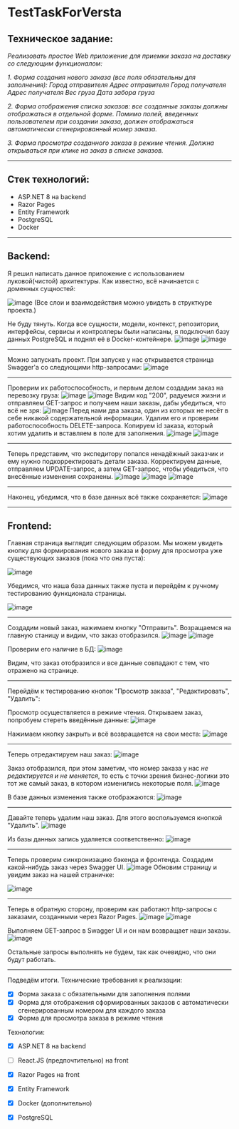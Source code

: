 # TestTaskForVersta
## Техническое задание:
*Реализовать простое Web приложение для приемки заказа на доставку со следующим функционалом:*

*1. Форма создания нового заказа (все поля обязательны для заполнения):*
*Город отправителя
Адрес отправителя
Город получателя
Адрес получателя
Вес груза
Дата забора груза*

*2. Форма отображения списка заказов: все созданные заказы должны отображаться в отдельной форме. Помимо полей, введенных пользователем при создании заказа, должен отображаться автоматически сгенерированный номер заказа.*

*3. Форма просмотра созданного заказа в режиме чтения. Должна открываться при клике на заказ в списке заказов.*

___
## Стек технологий:

* ASP.NET 8 на backend
* Razor Pages
* Entity Framework
* PostgreSQL
* Docker
___
## Backend:
 Я решил написать данное приложение с использованием луковой(чистой) архитектуры. Как известно, всё начинается с доменных сущностей:
 
 ![image](https://github.com/VladislavRkm/TestTaskForVersta/assets/113041279/4af54062-a543-42bd-bcbb-fc0799627fb9)
 (Все слои и взаимодействия можно увидеть в структкуре проекта.)
 
 Не буду тянуть. Когда все сущности, модели, контекст, репозитории, интерфейсы, сервисы и контроллеры были написаны, я подключил базу данных PostgreSQL и поднял её в Docker-контейнере.
 ![image](https://github.com/VladislavRkm/TestTaskForVersta/assets/113041279/0785811f-eac8-4ee0-a266-43d88a19e48d)
 ![image](https://github.com/VladislavRkm/TestTaskForVersta/assets/113041279/608d291e-1f46-4b99-b3b5-e36904ec9453)
 ___
 Можно запускать проект. При запуске у нас открывается страница Swagger'a со следующими http-запросами:
 ![image](https://github.com/VladislavRkm/TestTaskForVersta/assets/113041279/b6f43d69-5cd5-4f92-9833-a6e7d51b3f41)
 ___
 Проверим их работоспособность, и первым делом создадим заказ на перевозку груза:
 ![image](https://github.com/VladislavRkm/TestTaskForVersta/assets/113041279/b6295f9b-87f5-4351-8108-d92a115f9e1b)
 ![image](https://github.com/VladislavRkm/TestTaskForVersta/assets/113041279/13440220-455c-4132-ae4b-100dd13e67c1)
 Видим код "200", радуемся жизни и отправляем GET-запрос и получаем наши заказы, дабы убедиться, что всё не зря:
 ![image](https://github.com/VladislavRkm/TestTaskForVersta/assets/113041279/79abdfb1-084a-4aba-ae17-1e00c607851f)
 Перед нами два заказа, один из которых не несёт в себе никакой содержательной информации. Удалим его и проверим работоспособность DELETE-запроса. Копируем id заказа, который хотим удалить и вставляем в поле для заполнения.
![image](https://github.com/VladislavRkm/TestTaskForVersta/assets/113041279/62a83acf-4280-4615-9302-679a4fb4e8b8)
![image](https://github.com/VladislavRkm/TestTaskForVersta/assets/113041279/81e87d2e-8e1c-4648-aeee-76e147cfe6de)
___
Теперь представим, что экспедитору попался ненадёжный заказчик и ему нужно подкорректировать детали заказа. Корректируем данные, отправляем UPDATE-запрос, а затем GET-запрос, чтобы убедиться, что внесённые изменения сохранены.
![image](https://github.com/VladislavRkm/TestTaskForVersta/assets/113041279/b179ba10-056d-48a0-a1cd-4f87aea475da)
![image](https://github.com/VladislavRkm/TestTaskForVersta/assets/113041279/e9a901ac-846b-403a-a423-bca654235a71)
![image](https://github.com/VladislavRkm/TestTaskForVersta/assets/113041279/83d16269-7291-4858-955a-db6e0e3fc1f9)
___
Наконец, убедимся, что в базе данных всё также сохраняется:
![image](https://github.com/VladislavRkm/TestTaskForVersta/assets/113041279/434803a5-0f7e-4220-b1a1-e545dc57aa44)
___

## Frontend:
Главная страница выглядит следующим образом. Мы можем увидеть кнопку для формирования нового заказа и форму для просмотра уже существующих заказов (пока что она пуста):

![image](https://github.com/user-attachments/assets/997906dc-ab77-48f9-b29e-9870da7f7b07)

Убедимся, что наша база данных также пуста и перейдём к ручному тестированию функционала страницы.

![image](https://github.com/user-attachments/assets/5b2ec1cb-35a7-4e27-8d13-a933d150d421)
___
Создадим новый заказ, нажимаем кнопку "Отправить". Возращаемся на главную станицу и видим, что заказ отобразился.
![image](https://github.com/user-attachments/assets/1cd30de6-62d4-43db-870e-eb0c99e0ba12)
![image](https://github.com/user-attachments/assets/ba0b8325-d65a-41b2-a635-03ffb5a38973)

Проверим его наличие в БД:
![image](https://github.com/user-attachments/assets/224a4216-a08d-4151-a4bb-fa5fa5285177)

Видим, что заказ отобразился и все данные совпадают с тем, что отражено на странице.
___
Перейдём к тестированию кнопок "Просмотр заказа", "Редактировать", "Удалить":

Просмотр осуществляется в режиме чтения. Открываем заказ, попробуем стереть введённые данные:
![image](https://github.com/user-attachments/assets/bf404dc5-5cee-4ffb-9ea8-9989e7076f4a)

Нажимаем кнопку закрыть и всё возвращается на свои места:
![image](https://github.com/user-attachments/assets/f5cf7bea-d3f1-4273-944c-667c6b5081ec)
___

Теперь отредактируем наш заказ:
![image](https://github.com/user-attachments/assets/bb6d4ccb-7ead-4db0-84fd-f5c43e989c4c)

Заказ отобразился, при этом заметим, что номер заказа у нас _не редактируется и не меняется_, то есть с точки зрения бизнес-логики это тот же самый заказ, в котором изменились некоторые поля.
![image](https://github.com/user-attachments/assets/ecbbc533-71b8-44b6-bd57-2e4f0ea95346)

В базе данных изменения также отображаются:
![image](https://github.com/user-attachments/assets/07975d8e-81c7-4451-b370-fc715e1b9bd8)
___

Давайте теперь удалим наш заказ. Для этого воспользуемся кнопкой "Удалить".
![image](https://github.com/user-attachments/assets/feec350c-2542-4a53-b6b8-d4585a98dc51)

Из базы данных запись удаляется соответственно:
![image](https://github.com/user-attachments/assets/2c8d6622-7766-4b8b-a012-65ff7f3dc977)
___
Теперь проверим синхронизацию бэкенда и фронтенда. Создадим какой-нибудь заказ через Swagger UI.
![image](https://github.com/user-attachments/assets/2cbc660b-5a27-46a6-ae19-ec1f84619986)
Обновим страницу и увидим заказ на нашей страничке:

![image](https://github.com/user-attachments/assets/21bf185a-d473-435b-8eca-c5408e37c556)
___
Теперь в обратную сторону, проверим как работают http-запросы с заказами, созданными через Razor Pages.
![image](https://github.com/user-attachments/assets/37ecdbee-ee90-4d59-b253-8531e0474239)
![image](https://github.com/user-attachments/assets/424f9451-5918-47b9-9deb-8d256ead09a7)

Выполняем GET-запрос в Swagger UI и он нам возвращает наши заказы.
![image](https://github.com/user-attachments/assets/caebeab5-1699-4ce3-a430-9eac87b128dc)

Остальные запросы выполнять не будем, так как очевидно, что они будут работать.
___
Подведём итоги.
Технические требования к реализации:

- [x] Форма заказа с обязательными для заполнения полями
- [x] Форма для отображения сформированных заказов с автоматически сгенерированным номером для каждого заказа
- [x] Форма для просмотра заказа в режиме чтения

Технологии:

- [x] ASP.NET 8 на backend
- [ ] React.JS (предпочтительно) на front
- [x] Razor Pages на front
- [x] Entity Framework
- [x] Docker (дополнительно)
- [x] PostgreSQL














 




 

 
